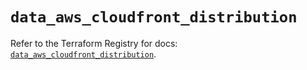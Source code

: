 # `data_aws_cloudfront_distribution`

Refer to the Terraform Registry for docs: [`data_aws_cloudfront_distribution`](https://registry.terraform.io/providers/hashicorp/aws/6.12.0/docs/data-sources/cloudfront_distribution).
